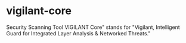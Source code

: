 # vigilant-core
Security Scanning Tool
VIGILANT Core" stands for "Vigilant, Intelligent Guard for Integrated Layer Analysis & Networked Threats." 